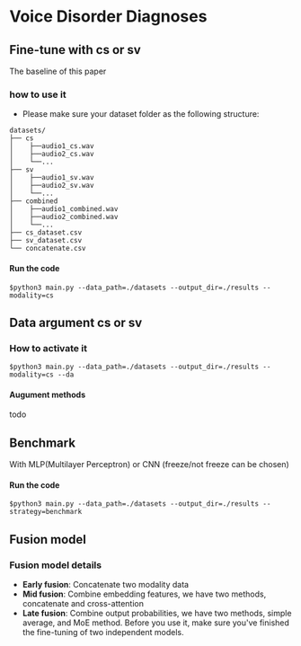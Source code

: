 # Voice Disorder Diagnoses
## Fine-tune with cs or sv
The baseline of this paper
### how to use it
- Please make sure your dataset folder as the following structure:
```
datasets/
├── cs
│    ├──audio1_cs.wav
│    ├──audio2_cs.wav
│    └──...
├── sv
│    ├──audio1_sv.wav
│    ├──audio2_sv.wav
│    └──...
├── combined
│    ├──audio1_combined.wav
│    ├──audio2_combined.wav
│    └──...
├── cs_dataset.csv
├── sv_dataset.csv
└── concatenate.csv

```
#### Run the code
```
$python3 main.py --data_path=./datasets --output_dir=./results --modality=cs 
```

## Data argument cs or sv
### How to activate it
```
$python3 main.py --data_path=./datasets --output_dir=./results --modality=cs --da
```
#### Augument methods
todo

## Benchmark
With MLP(Multilayer Perceptron) or CNN (freeze/not freeze can be chosen)
#### Run the code
```
$python3 main.py --data_path=./datasets --output_dir=./results --strategy=benchmark
```

## Fusion model

### Fusion model details
- **Early fusion**: Concatenate two modality data
- **Mid fusion**: Combine embedding features, we have two methods, concatenate and cross-attention
- **Late fusion**: Combine output probabilities, we have two methods, simple average, and MoE method. Before you use it, make sure you've finished the fine-tuning of two independent models.

